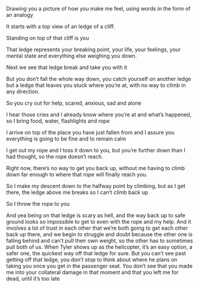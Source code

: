 Drawing you a picture of how you make me feel, using words in the form of an analogy 

It starts with a top view of an ledge of a cliff.

Standing on top of that cliff is you

That ledge represents your breaking point, your life, your feelings, your mental state and everything else weighing you down.

Next we see that ledge break and take you with it

But you don’t fall the whole way down, you catch yourself on another ledge but a ledge that leaves you stuck where you’re at, with no way to climb in any direction.

So you cry out for help, scared, anxious, sad and alone

I hear those cries and I already know where you’re at and what’s happened, so I bring food, water, flashlights and rope 

I arrive on top of the place you have just fallen from and I assure you everything is going to be fine and to remain calm

I get out my rope and I toss it down to you, but you’re further down than I had thought, so the rope doesn’t reach.

Right now, there’s no way to get you back up, without me having to climb down far enough to where that rope will finally reach you.

So I make my descent down to the halfway point by climbing, but as I get there, the ledge above me breaks so I can’t climb back up

So I throw the rope to you

And yea being on that ledge is scary as hell, and the way back up to safe ground looks so impossible to get to even with the rope and my help. And it involves a lot of trust in each other that we’re both going to get each other back up there, and we begin to struggle and doubt because the other one is falling behind and can’t pull their own weight, so the other has to sometimes pull both of us. When Tyler shows up as the helicopter, it’s an easy option, a safer one, the quickest way off that ledge for sure. But you can’t see past getting off that ledge, you don’t stop to think about where he plans on taking you once you get in the passenger seat. You don’t see that you made me into your collateral damage in that moment and that you left me for dead, until it’s too late